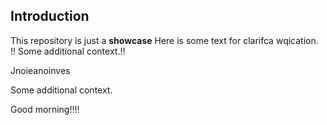 ## Introduction
This repository is just a **showcase**
Here is some text for clarifca wqication.
!!
Some additional context.!!

Jnoieanoinves

Some additional context.


Good morning!!!!
